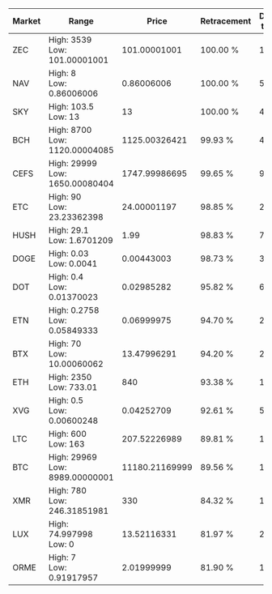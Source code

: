 | Market | Range | Price| Retracement | Doubles to 50% |
| --- | --- | --- | --- | --- |
| ZEC | High: 3539<br />Low: 101.00001001 | 101.00001001 | 100.00 % | 18.02 |
| NAV | High: 8<br />Low: 0.86006006 | 0.86006006 | 100.00 % | 5.15 |
| SKY | High: 103.5<br />Low: 13 | 13 | 100.00 % | 4.48 |
| BCH | High: 8700<br />Low: 1120.00004085 | 1125.00326421 | 99.93 % | 4.36 |
| CEFS | High: 29999<br />Low: 1650.00080404 | 1747.99986695 | 99.65 % | 9.05 |
| ETC | High: 90<br />Low: 23.23362398 | 24.00001197 | 98.85 % | 2.36 |
| HUSH | High: 29.1<br />Low: 1.6701209 | 1.99 | 98.83 % | 7.73 |
| DOGE | High: 0.03<br />Low: 0.0041 | 0.00443003 | 98.73 % | 3.85 |
| DOT | High: 0.4<br />Low: 0.01370023 | 0.02985282 | 95.82 % | 6.93 |
| ETN | High: 0.2758<br />Low: 0.05849333 | 0.06999975 | 94.70 % | 2.39 |
| BTX | High: 70<br />Low: 10.00060062 | 13.47996291 | 94.20 % | 2.97 |
| ETH | High: 2350<br />Low: 733.01 | 840 | 93.38 % | 1.84 |
| XVG | High: 0.5<br />Low: 0.00600248 | 0.04252709 | 92.61 % | 5.95 |
| LTC | High: 600<br />Low: 163 | 207.52226989 | 89.81 % | 1.84 |
| BTC | High: 29969<br />Low: 8989.00000001 | 11180.21169999 | 89.56 % | 1.74 |
| XMR | High: 780<br />Low: 246.31851981 | 330 | 84.32 % | 1.56 |
| LUX | High: 74.997998<br />Low: 0 | 13.52116331 | 81.97 % | 2.77 |
| ORME | High: 7<br />Low: 0.91917957 | 2.01999999 | 81.90 % | 1.96 |
